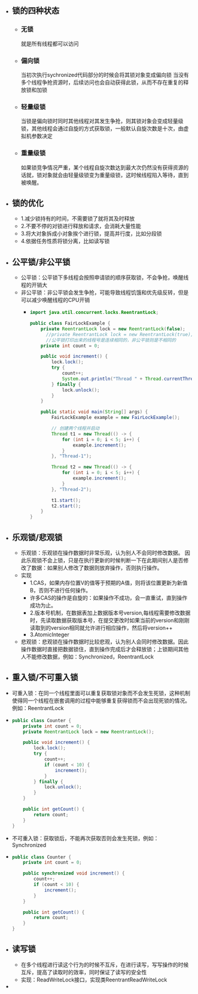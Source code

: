 - ## 锁的四种状态
	- ### 无锁
	  就是所有线程都可以访问
	- ### 偏向锁
	  当初次执行sychronized代码部分的时候会将其锁对象变成偏向锁
	  当没有多个线程争抢资源时，后续访问也会自动获得此锁，从而不存在重复的释放锁和加锁
	- ### 轻量级锁
	  当锁是偏向锁时同时其他线程对其发生争抢，则其锁对象会变成轻量级锁，其他线程会通过自旋的方式获取锁，一般默认自旋次数是十次，由虚拟机参数决定
	- ### 重量级锁
	  如果锁竞争情况严重，某个线程自旋次数达到最大次仍然没有获得资源的话就，锁对象就会由轻量级锁变为重量级锁，这时候线程陷入等待，直到被唤醒。
- ## 锁的优化
	- 1.减少锁持有的时间，不需要锁了就将其及时释放
	- 2.不要不停的对锁进行释放和请求，会消耗大量性能
	- 3.将大对象拆成小对象挨个进行锁，提高并行度，比如分段锁
	- 4.依据任务性质将锁分离，比如读写锁
- ## 公平锁/非公平锁
	- 公平锁：公平锁下多线程会按照申请锁的顺序获取锁，不会争抢，唤醒线程的开销大
	- 非公平锁：非公平锁会发生争抢，可能导致线程饥饿和优先级反转，但是可以减少唤醒线程的CPU开销
		- ```java
		  import java.util.concurrent.locks.ReentrantLock;
		  
		  public class FairLockExample {
		      private ReentrantLock lock = new ReentrantLock(false);
		    	//private ReentrantLock lock = new ReentrantLock(true); 
		    	//公平锁打印出来的线程号是连续相同的，非公平锁则是不相同的
		      private int count = 0;
		  
		      public void increment() {
		          lock.lock();
		          try {
		              count++;
		              System.out.println("Thread " + Thread.currentThread().getName() + " incremented count to " + count);
		          } finally {
		              lock.unlock();
		          }
		      }
		  
		      public static void main(String[] args) {
		          FairLockExample example = new FairLockExample();
		  
		          // 创建两个线程并启动
		          Thread t1 = new Thread(() -> {
		              for (int i = 0; i < 5; i++) {
		                  example.increment();
		              }
		          }, "Thread-1");
		  
		          Thread t2 = new Thread(() -> {
		              for (int i = 0; i < 5; i++) {
		                  example.increment();
		              }
		          }, "Thread-2");
		  
		          t1.start();
		          t2.start();
		      }
		  }
		  
		  ```
- ## 乐观锁/悲观锁
	- 乐观锁：乐观锁在操作数据时非常乐观，认为别人不会同时修改数据。 因此乐观锁不会上锁，只是在执行更新的时候判断一下在此期间别人是否修改了数据：如果别人修改了数据则放弃操作，否则执行操作。
	- 实现
		- 1.CAS，如果内存位置V的值等于预期的A值，则将该位置更新为新值B，否则不进行任何操作。
		- 许多CAS的操作是自旋的：如果操作不成功，会一直重试，直到操作成功为止。
		- 2.版本号机制，在数据表加上数据版本号version,每线程需要修改数据时，先读取数据获取版本号，在提交更改时如果当前的version和刚刚读取到的version相同就允许进行相应操作，然后将version++
		- 3.AtomicInteger
	- 悲观锁：悲观锁在操作数据时比较悲观，认为别人会同时修改数据。因此操作数据时直接把数据锁住，直到操作完成后才会释放锁；上锁期间其他人不能修改数据，例如：Synchronized，ReentrantLock
- ## 重入锁/不可重入锁
- 可重入锁：在同一个线程里面可以重复获取锁对象而不会发生死锁，这种机制使得同一个线程在嵌套调用的过程中能够重复获得锁而不会出现死锁的情况。例如：ReentrantLock
- ```java
  public class Counter {
      private int count = 0;
      private ReentrantLock lock = new ReentrantLock();
  
      public void increment() {
          lock.lock();
          try {
              count++;
              if (count < 10) {
                  increment();
              }
          } finally {
              lock.unlock();
          }
      }
  
      public int getCount() {
          return count;
      }
  }
  
  ```
- 不可重入锁：获取锁后，不能再次获取否则会发生死锁，例如：Synchronized
- ```java
  public class Counter {
      private int count = 0;
  
      public synchronized void increment() {
          count++;
          if (count < 10) {
              increment();
          }
      }
  
      public int getCount() {
          return count;
      }
  }
  
  ```
- ## 读写锁
	- 在多个线程进行读这个行为的时候不互斥，在进行读写，写写操作的时候互斥，提高了读取时的效率，同时保证了读写的安全性
	- 实现：ReadWriteLock接口，实现类ReentrantReadWriteLock
-